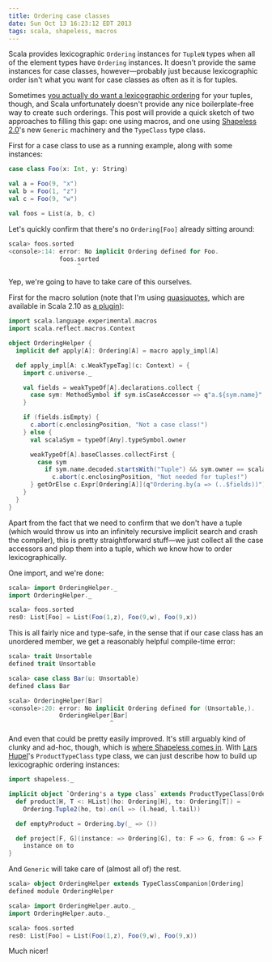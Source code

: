 ```yaml
---
title: Ordering case classes
date: Sun Oct 13 16:23:12 EDT 2013
tags: scala, shapeless, macros
---
```


Scala provides lexicographic `Ordering` instances for
`TupleN` types when all of the element types have `Ordering` instances.
It doesn't provide the same instances for case classes, however—probably
just because lexicographic order isn't what you want for case classes as
often as it is for tuples.

Sometimes [you actually do want a lexicographic ordering](http://stackoverflow.com/q/19345030/334519)
for your tuples, though, and Scala unfortunately doesn't provide any nice
boilerplate-free way to create such orderings. This post will provide a
quick sketch of two approaches to filling this gap: one using macros, and
one using [Shapeless 2.0](https://github.com/milessabin/shapeless)'s new `Generic` machinery
and the `TypeClass` type class.

First for a case class to use as a running example, along with some instances:

``` scala
case class Foo(x: Int, y: String)

val a = Foo(9, "x")
val b = Foo(1, "z")
val c = Foo(9, "w")

val foos = List(a, b, c)
```

Let's quickly confirm that there's no `Ordering[Foo]` already sitting around:

``` scala
scala> foos.sorted
<console>:14: error: No implicit Ordering defined for Foo.
              foos.sorted
                   ^
```

Yep, we're going to have to take care of this ourselves.

<!-- MORE -->

First for the macro solution (note that I'm using [quasiquotes](http://meta.plasm.us/posts/2013/09/06/quasiquotes-for-multiple-parameter-lists/),
which are available in Scala 2.10 as [a plugin](http://docs.scala-lang.org/overviews/macros/paradise.html)):

``` scala
import scala.language.experimental.macros
import scala.reflect.macros.Context

object OrderingHelper {
  implicit def apply[A]: Ordering[A] = macro apply_impl[A]

  def apply_impl[A: c.WeakTypeTag](c: Context) = {
    import c.universe._

    val fields = weakTypeOf[A].declarations.collect {
      case sym: MethodSymbol if sym.isCaseAccessor => q"a.${sym.name}"
    }

    if (fields.isEmpty) {
      c.abort(c.enclosingPosition, "Not a case class!")
    } else {
      val scalaSym = typeOf[Any].typeSymbol.owner

      weakTypeOf[A].baseClasses.collectFirst {
        case sym
          if sym.name.decoded.startsWith("Tuple") && sym.owner == scalaSym =>
            c.abort(c.enclosingPosition, "Not needed for tuples!")
      } getOrElse c.Expr[Ordering[A]](q"Ordering.by(a => (..$fields))")
    }
  }
}
```

Apart from the fact that we need to confirm that we don't have a tuple (which
would throw us into an infinitely recursive implicit search and crash the compiler),
this is pretty straightforward stuff—we just collect all the case accessors
and plop them into a tuple, which we know how to order lexicographically.

One import, and we're done:

``` scala
scala> import OrderingHelper._
import OrderingHelper._

scala> foos.sorted
res0: List[Foo] = List(Foo(1,z), Foo(9,w), Foo(9,x))
```

This is all fairly nice and type-safe, in the sense that if our case class
has an unordered member, we get a reasonably helpful compile-time error:

``` scala
scala> trait Unsortable
defined trait Unsortable

scala> case class Bar(u: Unsortable)
defined class Bar

scala> OrderingHelper[Bar]
<console>:20: error: No implicit Ordering defined for (Unsortable,).
              OrderingHelper[Bar]
                            ^
```

And even that could be pretty easily improved. It's still arguably kind
of clunky and ad-hoc, though, which is [where Shapeless comes in](https://twitter.com/milessabin/status/389444004393541632). With
[Lars Hupel](https://twitter.com/larsr_h)'s `ProductTypeClass` type class, we
can just describe how to build up lexicographic ordering instances:

``` scala
import shapeless._

implicit object `Ordering's a type class` extends ProductTypeClass[Ordering] {
  def product[H, T <: HList](ho: Ordering[H], to: Ordering[T]) =
    Ordering.Tuple2(ho, to).on(l => (l.head, l.tail))

  def emptyProduct = Ordering.by(_ => ())

  def project[F, G](instance: => Ordering[G], to: F => G, from: G => F) =
    instance on to
}
```

And `Generic` will take care of (almost all of) the rest.

``` scala
scala> object OrderingHelper extends TypeClassCompanion[Ordering]
defined module OrderingHelper

scala> import OrderingHelper.auto._
import OrderingHelper.auto._

scala> foos.sorted
res0: List[Foo] = List(Foo(1,z), Foo(9,w), Foo(9,x))
```

Much nicer!

